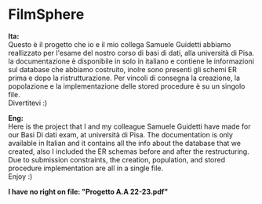# FilmSphere
**Ita:** \
Questo è il progetto che io e il mio collega Samuele Guidetti abbiamo reallizzato per l'esame del nostro corso di basi di dati, alla università di Pisa.
la documentazione è disponibile in solo in italiano e contiene le informazioni sul database che abbiamo costruito, inolre sono presenti gli schemi ER prima e dopo la ristrutturazione.
Per vincoli di consegna la creazione, la popolazione e la implementazione delle stored procedure è su un singolo file. \
Divertitevi :)

**Eng:** \
Here is the project that I and my colleague Samuele Guidetti have made for our Basi Di dati exam, at università di Pisa.
The documentation is only available in Italian and it contains all the info about the database that we created, also I included the ER schemas before and after the restructuring.
Due to submission constraints, the creation, population, and stored procedure implementation are all in a single file. \
Enjoy :)

**I have no right on file: "Progetto A.A 22-23.pdf"**
